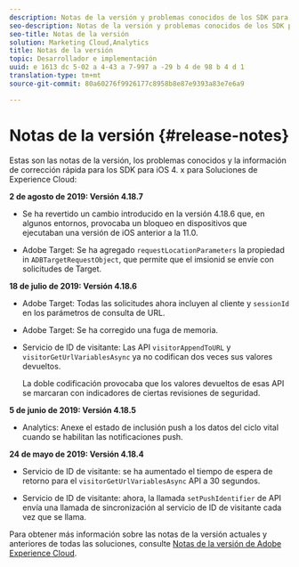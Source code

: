 ```yaml
---
description: Notas de la versión y problemas conocidos de los SDK para iOS 4.x para soluciones de Experience Cloud.
seo-description: Notas de la versión y problemas conocidos de los SDK para iOS 4.x para soluciones de Experience Cloud.
seo-title: Notas de la versión
solution: Marketing Cloud,Analytics
title: Notas de la versión
topic: Desarrollador e implementación
uuid: e 1613 dc 5-02 a 4-43 a 7-997 a -29 b 4 de 98 b 4 d 1
translation-type: tm+mt
source-git-commit: 80a60276f9926177c8958b8e87e9393a83e7e6a9

---
```



# Notas de la versión {#release-notes}

Estas son las notas de la versión, los problemas conocidos y la información de corrección rápida para los SDK para iOS 4. x para Soluciones de Experience Cloud:

**2 de agosto de 2019: Versión 4.18.7**

* Se ha revertido un cambio introducido en la versión 4.18.6 que, en algunos entornos, provocaba un bloqueo en dispositivos que ejecutaban una versión de iOS anterior a la 11.0.

* Adobe Target: Se ha agregado `requestLocationParameters` la propiedad in `ADBTargetRequestObject`, que permite que el imsionid se envíe con solicitudes de Target.

**18 de julio de 2019: Versión 4.18.6**

* Adobe Target: Todas las solicitudes ahora incluyen al cliente y `sessionId` en los parámetros de consulta de URL.
* Adobe Target: Se ha corregido una fuga de memoria.
* Servicio de ID de visitante: Las API `visitorAppendToURL` y `visitorGetUrlVariablesAsync` ya no codifican dos veces sus valores devueltos.

   La doble codificación provocaba que los valores devueltos de esas API se marcaran con indicadores de ciertas revisiones de seguridad.

**5 de junio de 2019: Versión 4.18.5**

* Analytics: Anexe el estado de inclusión push a los datos del ciclo vital cuando se habilitan las notificaciones push.

**24 de mayo de 2019: Versión 4.18.4**

* Servicio de ID de visitante: se ha aumentado el tiempo de espera de retorno para el
   `visitorGetUrlVariablesAsync` API a 30 segundos.

* Servicio de ID de visitante: ahora, la llamada `setPushIdentifier` de API envía una llamada de sincronización al servicio de ID de visitante cada vez que se llama.

Para obtener más información sobre las notas de la versión actuales y anteriores de todas las soluciones, consulte [Notas de la versión de Adobe Experience Cloud](https://marketing.adobe.com/resources/help/en_US/whatsnew/).
